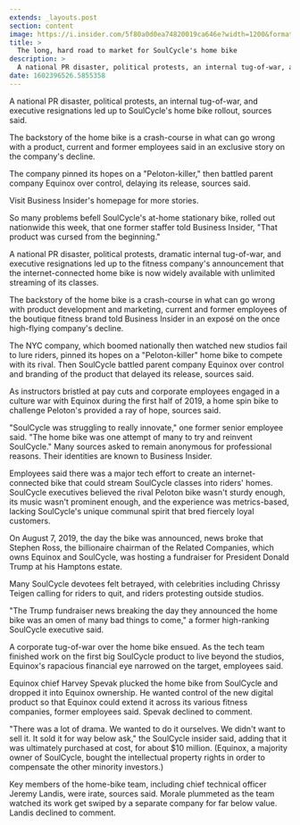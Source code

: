 ```yaml
--- 
extends: _layouts.post 
section: content 
image: https://i.insider.com/5f80a0d0ea74820019ca646e?width=1200&format=jpeg 
title: > 
  The long, hard road to market for SoulCycle's home bike 
description: > 
  A national PR disaster, political protests, an internal tug-of-war, and executive resignations led up to SoulCycle's home bike rollout, sources said.The company pinned its hopes on a "Peloton-killer," then battled parent company Equinox over control, delaying its release, sources said.So many problems befell SoulCycle's at-home stationary bike, rolled out nationwide this week, that one former staffer told Business Insider, "That product was cursed from the beginning."Then SoulCycle battled parent company Equinox over control and branding of the product that delayed its release, sources said.Equinox chief Harvey Spevak plucked the home bike from SoulCycle and dropped it into Equinox ownership. 
date: 1602396526.5855358 
--- 
```

A national PR disaster, political protests, an internal tug-of-war, and executive resignations led up to SoulCycle's home bike rollout, sources said.

The backstory of the home bike is a crash-course in what can go wrong with a product, current and former employees said in an exclusive story on the company's decline.

The company pinned its hopes on a "Peloton-killer," then battled parent company Equinox over control, delaying its release, sources said.

Visit Business Insider's homepage for more stories.

So many problems befell SoulCycle's at-home stationary bike, rolled out nationwide this week, that one former staffer told Business Insider, "That product was cursed from the beginning."

A national PR disaster, political protests, dramatic internal tug-of-war, and executive resignations led up to the fitness company's announcement that the internet-connected home bike is now widely available with unlimited streaming of its classes.

The backstory of the home bike is a crash-course in what can go wrong with product development and marketing, current and former employees of the boutique fitness brand told Business Insider in an exposé on the once high-flying company's decline.

The NYC company, which boomed nationally then watched new studios fail to lure riders, pinned its hopes on a "Peloton-killer" home bike to compete with its rival. Then SoulCycle battled parent company Equinox over control and branding of the product that delayed its release, sources said.

As instructors bristled at pay cuts and corporate employees engaged in a culture war with Equinox during the first half of 2019, a home spin bike to challenge Peloton's provided a ray of hope, sources said.

"SoulCycle was struggling to really innovate," one former senior employee said. "The home bike was one attempt of many to try and reinvent SoulCycle." Many sources asked to remain anonymous for professional reasons. Their identities are known to Business Insider.

Employees said there was a major tech effort to create an internet-connected bike that could stream SoulCycle classes into riders' homes. SoulCycle executives believed the rival Peloton bike wasn't sturdy enough, its music wasn't prominent enough, and the experience was metrics-based, lacking SoulCycle's unique communal spirit that bred fiercely loyal customers.

On August 7, 2019, the day the bike was announced, news broke that Stephen Ross, the billionaire chairman of the Related Companies, which owns Equinox and SoulCycle, was hosting a fundraiser for President Donald Trump at his Hamptons estate.

Many SoulCycle devotees felt betrayed, with celebrities including Chrissy Teigen calling for riders to quit, and riders protesting outside studios.

"The Trump fundraiser news breaking the day they announced the home bike was an omen of many bad things to come," a former high-ranking SoulCycle executive said.

A corporate tug-of-war over the home bike ensued. As the tech team finished work on the first big SoulCycle product to live beyond the studios, Equinox's rapacious financial eye narrowed on the target, employees said.

Equinox chief Harvey Spevak plucked the home bike from SoulCycle and dropped it into Equinox ownership. He wanted control of the new digital product so that Equinox could extend it across its various fitness companies, former employees said. Spevak declined to comment.

"There was a lot of drama. We wanted to do it ourselves. We didn't want to sell it. It sold it for way below ask," the SoulCycle insider said, adding that it was ultimately purchased at cost, for about $10 million. (Equinox, a majority owner of SoulCycle, bought the intellectual property rights in order to compensate the other minority investors.)

Key members of the home-bike team, including chief technical officer Jeremy Landis, were irate, sources said. Morale plummeted as the team watched its work get swiped by a separate company for far below value. Landis declined to comment.